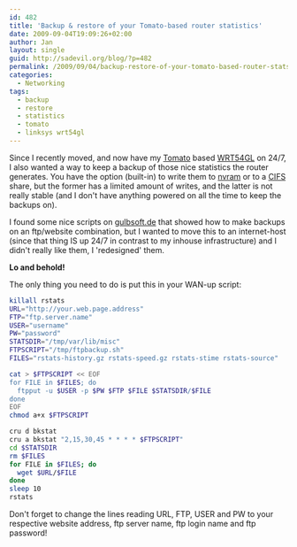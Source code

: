 ```yaml
---
id: 482
title: 'Backup & restore of your Tomato-based router statistics'
date: 2009-09-04T19:09:26+02:00
author: Jan
layout: single
guid: http://sadevil.org/blog/?p=482
permalink: /2009/09/04/backup-restore-of-your-tomato-based-router-stats/
categories:
  - Networking
tags:
  - backup
  - restore
  - statistics
  - tomato
  - linksys wrt54gl
---
```

Since I recently moved, and now have my [Tomato](http://www.polarcloud.com/tomato) based [WRT54GL](http://www.linksysbycisco.com/US/en/products/WRT54GL) on 24/7, I also wanted a way to keep a backup of those nice statistics the router generates. You have the option (built-in) to write them to [nvram](http://en.wikipedia.org/wiki/Non-volatile_random_access_memory) or to a [CIFS](http://en.wikipedia.org/wiki/Server_Message_Block) share, but the former has a limited amount of writes, and the latter is not really stable (and I don't have anything powered on all the time to keep the backups on).

I found some nice scripts on [gulbsoft.de](http://gulbsoft.de/doku.php/projects/linksys) that showed how to make backups on an ftp/website combination, but I wanted to move this to an internet-host (since that thing IS up 24/7 in contrast to my inhouse infrastructure) and I didn't really like them, I 'redesigned' them.

**Lo and behold!** 

The only thing you need to do is put this in your WAN-up script:

```bash
killall rstats
URL="http://your.web.page.address"
FTP="ftp.server.name"
USER="username"
PW="password"
STATSDIR="/tmp/var/lib/misc"
FTPSCRIPT="/tmp/ftpbackup.sh"
FILES="rstats-history.gz rstats-speed.gz rstats-stime rstats-source"

cat > $FTPSCRIPT << EOF
for FILE in $FILES; do
  ftpput -u $USER -p $PW $FTP $FILE $STATSDIR/$FILE
done
EOF
chmod a+x $FTPSCRIPT

cru d bkstat
cru a bkstat "2,15,30,45 * * * * $FTPSCRIPT"
cd $STATSDIR
rm $FILES
for FILE in $FILES; do
  wget $URL/$FILE
done
sleep 10
rstats
``` 

Don't forget to change the lines reading URL, FTP, USER and PW to your respective website address, ftp server name, ftp login name and ftp password!